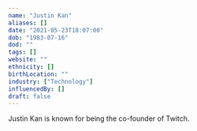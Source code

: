 ```yaml
---
name: "Justin Kan"
aliases: []
date: "2021-05-23T18:07:00"
dob: "1983-07-16"
dod: ""
tags: []
website: ""
ethnicity: []
birthLocation: ""
industry: ["Technology"]
influencedBy: []
draft: false
---
```


Justin Kan is known for being the co-founder of Twitch.
